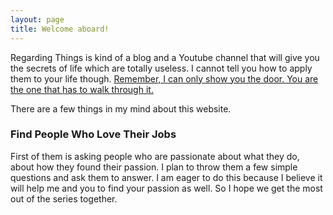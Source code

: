 ```yaml
---
layout: page
title: Welcome aboard!
---
```


Regarding Things is kind of a blog and a Youtube channel that will give you the secrets of life which are totally useless.  I cannot tell you how to apply them to your life though. [Remember, I can only show you the door. You are the one that has to walk through it.](https://www.youtube.com/watch?v=xc3VG9JZM6I)

There are a few things in my mind about this website. 

### Find People Who Love Their Jobs
First of them is asking people who are passionate about what they do, about how they found their passion. I plan to throw them a few simple questions and ask them to answer.  I am eager to do this because I believe it will help me and you to find your passion as well. So I hope we get the most out of the series together.
